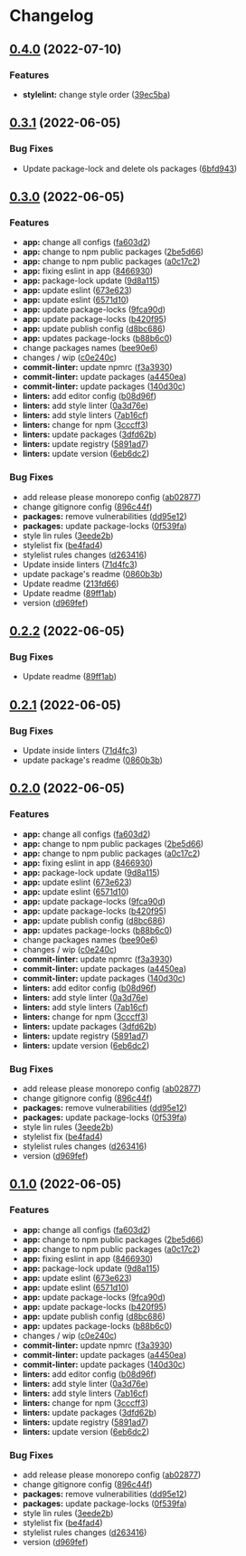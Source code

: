 # Changelog

## [0.4.0](https://github.com/furdzik/IF.Mizenboushi/compare/stylelint-config-kamisama-v0.3.1...stylelint-config-kamisama-v0.4.0) (2022-07-10)


### Features

* **stylelint:** change style order ([39ec5ba](https://github.com/furdzik/IF.Mizenboushi/commit/39ec5bab133997ff373bf9eba392f4237c4ce553))

## [0.3.1](https://github.com/furdzik/IF.Mizenboushi/compare/stylelint-config-kamisama-v0.3.0...stylelint-config-kamisama-v0.3.1) (2022-06-05)


### Bug Fixes

* Update package-lock and delete ols packages ([6bfd943](https://github.com/furdzik/IF.Mizenboushi/commit/6bfd9430db90e1651c64935bbc999c4741c981e4))

## [0.3.0](https://github.com/furdzik/IF.Mizenboushi/compare/stylelint-config-kamisama-v0.2.2...stylelint-config-kamisama-v0.3.0) (2022-06-05)


### Features

* **app:** change all configs ([fa603d2](https://github.com/furdzik/IF.Mizenboushi/commit/fa603d2cc42307d1aa4d76052340f37fd32dd707))
* **app:** change to npm public packages ([2be5d66](https://github.com/furdzik/IF.Mizenboushi/commit/2be5d66ce480f3db38fcfcb4a8eb666c50a941cb))
* **app:** change to npm public packages ([a0c17c2](https://github.com/furdzik/IF.Mizenboushi/commit/a0c17c20bfe54fda42105054cc3849a4f439be47))
* **app:** fixing eslint in app ([8466930](https://github.com/furdzik/IF.Mizenboushi/commit/84669304f12c8ecdeb99ac83574e9ce12276bf5c))
* **app:** package-lock update ([9d8a115](https://github.com/furdzik/IF.Mizenboushi/commit/9d8a1155d60b7271da21649f984495cb51249d2c))
* **app:** update eslint ([673e623](https://github.com/furdzik/IF.Mizenboushi/commit/673e623632733d28b4d5a2ec66c5c51dfb1830f6))
* **app:** update eslint ([6571d10](https://github.com/furdzik/IF.Mizenboushi/commit/6571d10de5f84c26f8b56b8e2d0d84313a294bfc))
* **app:** update package-locks ([9fca90d](https://github.com/furdzik/IF.Mizenboushi/commit/9fca90d104507d51a04e7d740746bd0466f63728))
* **app:** update package-locks ([b420f95](https://github.com/furdzik/IF.Mizenboushi/commit/b420f9585575adea353584a662c4d7faf044ce21))
* **app:** update publish config ([d8bc686](https://github.com/furdzik/IF.Mizenboushi/commit/d8bc686c61cd41690b87ed8f6c3aae1e9167404a))
* **app:** updates package-locks ([b88b6c0](https://github.com/furdzik/IF.Mizenboushi/commit/b88b6c0ee4a45478d46745d629338600a0bfa713))
* change packages names ([bee90e6](https://github.com/furdzik/IF.Mizenboushi/commit/bee90e6b9031049627ae5b2aedc428e170099f1e))
* changes / wip ([c0e240c](https://github.com/furdzik/IF.Mizenboushi/commit/c0e240c18a75cdd38a0eb83369e4af8446cf8c7f))
* **commit-linter:** update npmrc ([f3a3930](https://github.com/furdzik/IF.Mizenboushi/commit/f3a3930819f41f11653d0f26c7d8395858ec1a65))
* **commit-linter:** update packages ([a4450ea](https://github.com/furdzik/IF.Mizenboushi/commit/a4450ea5573776dbcb94d0e514d6a197c068379f))
* **commit-linter:** update packages ([140d30c](https://github.com/furdzik/IF.Mizenboushi/commit/140d30cac533d82b7dee34beec0b35ec7e4c8d61))
* **linters:** add editor config ([b08d96f](https://github.com/furdzik/IF.Mizenboushi/commit/b08d96fa4078caf823ca4a3986756028ecc31909))
* **linters:** add style linter ([0a3d76e](https://github.com/furdzik/IF.Mizenboushi/commit/0a3d76e5240dbee39c8537d4367c983dc40f6acf))
* **linters:** add style linters ([7ab16cf](https://github.com/furdzik/IF.Mizenboushi/commit/7ab16cffdff1ca9ee77f721d5283f0a75bf1e195))
* **linters:** change for npm ([3cccff3](https://github.com/furdzik/IF.Mizenboushi/commit/3cccff355c2508aa50f07192aa8b6750d5bfefc6))
* **linters:** update packages ([3dfd62b](https://github.com/furdzik/IF.Mizenboushi/commit/3dfd62b583cb31502ff944f6e9f57210890b976b))
* **linters:** update registry ([5891ad7](https://github.com/furdzik/IF.Mizenboushi/commit/5891ad73eb41d5784929b59e1ee3bd3f9ffc3041))
* **linters:** update version ([6eb6dc2](https://github.com/furdzik/IF.Mizenboushi/commit/6eb6dc21b97f63552a9265d10eda32524d62364e))


### Bug Fixes

* add release please monorepo config ([ab02877](https://github.com/furdzik/IF.Mizenboushi/commit/ab028771057c8d2bf295d67b7f53cc115b48c7bd))
* change gitignore config ([896c44f](https://github.com/furdzik/IF.Mizenboushi/commit/896c44fa5a11e2c4a8f940b0df4e91be6404606e))
* **packages:** remove vulnerabilities ([dd95e12](https://github.com/furdzik/IF.Mizenboushi/commit/dd95e12be808fb7cf35909beb3865c39d3e16d75))
* **packages:** update package-locks ([0f539fa](https://github.com/furdzik/IF.Mizenboushi/commit/0f539fa81c49987d34fb0a058abef4072b32ee22))
* style lin rules ([3eede2b](https://github.com/furdzik/IF.Mizenboushi/commit/3eede2b5dc9e4ad8c5bf666abd63f3b84c50541b))
* stylelist fix ([be4fad4](https://github.com/furdzik/IF.Mizenboushi/commit/be4fad4f92dbe896060ea5b26a5cbf83122d9a3a))
* stylelist rules changes ([d263416](https://github.com/furdzik/IF.Mizenboushi/commit/d263416472ba583695bf37ff520616d1136e2876))
* Update inside linters ([71d4fc3](https://github.com/furdzik/IF.Mizenboushi/commit/71d4fc3e57c45d09f2b27450bf70b0d51268def9))
* update package's readme ([0860b3b](https://github.com/furdzik/IF.Mizenboushi/commit/0860b3b3db2851a7eaf63d8ffeb59900238d9e1f))
* Update readme ([213fd66](https://github.com/furdzik/IF.Mizenboushi/commit/213fd66f8bba1beb7a85c377350f1e0a482f47f6))
* Update readme ([89ff1ab](https://github.com/furdzik/IF.Mizenboushi/commit/89ff1ab1dc90c85ccd84cb527f988afd71ea0282))
* version ([d969fef](https://github.com/furdzik/IF.Mizenboushi/commit/d969fef52fc290d5831575978c7e06f1f699a5b2))

## [0.2.2](https://github.com/furdzik/IF.Mizenboushi/compare/kamisama-stylelint-config-v0.2.1...kamisama-stylelint-config-v0.2.2) (2022-06-05)


### Bug Fixes

* Update readme ([89ff1ab](https://github.com/furdzik/IF.Mizenboushi/commit/89ff1ab1dc90c85ccd84cb527f988afd71ea0282))

## [0.2.1](https://github.com/furdzik/IF.Mizenboushi/compare/kamisama-stylelint-config-v0.2.0...kamisama-stylelint-config-v0.2.1) (2022-06-05)


### Bug Fixes

* Update inside linters ([71d4fc3](https://github.com/furdzik/IF.Mizenboushi/commit/71d4fc3e57c45d09f2b27450bf70b0d51268def9))
* update package's readme ([0860b3b](https://github.com/furdzik/IF.Mizenboushi/commit/0860b3b3db2851a7eaf63d8ffeb59900238d9e1f))

## [0.2.0](https://github.com/furdzik/IF.Mizenboushi/compare/kamisama-stylelint-config-v0.1.0...kamisama-stylelint-config-v0.2.0) (2022-06-05)


### Features

* **app:** change all configs ([fa603d2](https://github.com/furdzik/IF.Mizenboushi/commit/fa603d2cc42307d1aa4d76052340f37fd32dd707))
* **app:** change to npm public packages ([2be5d66](https://github.com/furdzik/IF.Mizenboushi/commit/2be5d66ce480f3db38fcfcb4a8eb666c50a941cb))
* **app:** change to npm public packages ([a0c17c2](https://github.com/furdzik/IF.Mizenboushi/commit/a0c17c20bfe54fda42105054cc3849a4f439be47))
* **app:** fixing eslint in app ([8466930](https://github.com/furdzik/IF.Mizenboushi/commit/84669304f12c8ecdeb99ac83574e9ce12276bf5c))
* **app:** package-lock update ([9d8a115](https://github.com/furdzik/IF.Mizenboushi/commit/9d8a1155d60b7271da21649f984495cb51249d2c))
* **app:** update eslint ([673e623](https://github.com/furdzik/IF.Mizenboushi/commit/673e623632733d28b4d5a2ec66c5c51dfb1830f6))
* **app:** update eslint ([6571d10](https://github.com/furdzik/IF.Mizenboushi/commit/6571d10de5f84c26f8b56b8e2d0d84313a294bfc))
* **app:** update package-locks ([9fca90d](https://github.com/furdzik/IF.Mizenboushi/commit/9fca90d104507d51a04e7d740746bd0466f63728))
* **app:** update package-locks ([b420f95](https://github.com/furdzik/IF.Mizenboushi/commit/b420f9585575adea353584a662c4d7faf044ce21))
* **app:** update publish config ([d8bc686](https://github.com/furdzik/IF.Mizenboushi/commit/d8bc686c61cd41690b87ed8f6c3aae1e9167404a))
* **app:** updates package-locks ([b88b6c0](https://github.com/furdzik/IF.Mizenboushi/commit/b88b6c0ee4a45478d46745d629338600a0bfa713))
* change packages names ([bee90e6](https://github.com/furdzik/IF.Mizenboushi/commit/bee90e6b9031049627ae5b2aedc428e170099f1e))
* changes / wip ([c0e240c](https://github.com/furdzik/IF.Mizenboushi/commit/c0e240c18a75cdd38a0eb83369e4af8446cf8c7f))
* **commit-linter:** update npmrc ([f3a3930](https://github.com/furdzik/IF.Mizenboushi/commit/f3a3930819f41f11653d0f26c7d8395858ec1a65))
* **commit-linter:** update packages ([a4450ea](https://github.com/furdzik/IF.Mizenboushi/commit/a4450ea5573776dbcb94d0e514d6a197c068379f))
* **commit-linter:** update packages ([140d30c](https://github.com/furdzik/IF.Mizenboushi/commit/140d30cac533d82b7dee34beec0b35ec7e4c8d61))
* **linters:** add editor config ([b08d96f](https://github.com/furdzik/IF.Mizenboushi/commit/b08d96fa4078caf823ca4a3986756028ecc31909))
* **linters:** add style linter ([0a3d76e](https://github.com/furdzik/IF.Mizenboushi/commit/0a3d76e5240dbee39c8537d4367c983dc40f6acf))
* **linters:** add style linters ([7ab16cf](https://github.com/furdzik/IF.Mizenboushi/commit/7ab16cffdff1ca9ee77f721d5283f0a75bf1e195))
* **linters:** change for npm ([3cccff3](https://github.com/furdzik/IF.Mizenboushi/commit/3cccff355c2508aa50f07192aa8b6750d5bfefc6))
* **linters:** update packages ([3dfd62b](https://github.com/furdzik/IF.Mizenboushi/commit/3dfd62b583cb31502ff944f6e9f57210890b976b))
* **linters:** update registry ([5891ad7](https://github.com/furdzik/IF.Mizenboushi/commit/5891ad73eb41d5784929b59e1ee3bd3f9ffc3041))
* **linters:** update version ([6eb6dc2](https://github.com/furdzik/IF.Mizenboushi/commit/6eb6dc21b97f63552a9265d10eda32524d62364e))


### Bug Fixes

* add release please monorepo config ([ab02877](https://github.com/furdzik/IF.Mizenboushi/commit/ab028771057c8d2bf295d67b7f53cc115b48c7bd))
* change gitignore config ([896c44f](https://github.com/furdzik/IF.Mizenboushi/commit/896c44fa5a11e2c4a8f940b0df4e91be6404606e))
* **packages:** remove vulnerabilities ([dd95e12](https://github.com/furdzik/IF.Mizenboushi/commit/dd95e12be808fb7cf35909beb3865c39d3e16d75))
* **packages:** update package-locks ([0f539fa](https://github.com/furdzik/IF.Mizenboushi/commit/0f539fa81c49987d34fb0a058abef4072b32ee22))
* style lin rules ([3eede2b](https://github.com/furdzik/IF.Mizenboushi/commit/3eede2b5dc9e4ad8c5bf666abd63f3b84c50541b))
* stylelist fix ([be4fad4](https://github.com/furdzik/IF.Mizenboushi/commit/be4fad4f92dbe896060ea5b26a5cbf83122d9a3a))
* stylelist rules changes ([d263416](https://github.com/furdzik/IF.Mizenboushi/commit/d263416472ba583695bf37ff520616d1136e2876))
* version ([d969fef](https://github.com/furdzik/IF.Mizenboushi/commit/d969fef52fc290d5831575978c7e06f1f699a5b2))

## [0.1.0](https://github.com/furdzik/IF.Mizenboushi/compare/stylelint-config-v0.0.18...stylelint-config-v0.1.0) (2022-06-05)


### Features

* **app:** change all configs ([fa603d2](https://github.com/furdzik/IF.Mizenboushi/commit/fa603d2cc42307d1aa4d76052340f37fd32dd707))
* **app:** change to npm public packages ([2be5d66](https://github.com/furdzik/IF.Mizenboushi/commit/2be5d66ce480f3db38fcfcb4a8eb666c50a941cb))
* **app:** change to npm public packages ([a0c17c2](https://github.com/furdzik/IF.Mizenboushi/commit/a0c17c20bfe54fda42105054cc3849a4f439be47))
* **app:** fixing eslint in app ([8466930](https://github.com/furdzik/IF.Mizenboushi/commit/84669304f12c8ecdeb99ac83574e9ce12276bf5c))
* **app:** package-lock update ([9d8a115](https://github.com/furdzik/IF.Mizenboushi/commit/9d8a1155d60b7271da21649f984495cb51249d2c))
* **app:** update eslint ([673e623](https://github.com/furdzik/IF.Mizenboushi/commit/673e623632733d28b4d5a2ec66c5c51dfb1830f6))
* **app:** update eslint ([6571d10](https://github.com/furdzik/IF.Mizenboushi/commit/6571d10de5f84c26f8b56b8e2d0d84313a294bfc))
* **app:** update package-locks ([9fca90d](https://github.com/furdzik/IF.Mizenboushi/commit/9fca90d104507d51a04e7d740746bd0466f63728))
* **app:** update package-locks ([b420f95](https://github.com/furdzik/IF.Mizenboushi/commit/b420f9585575adea353584a662c4d7faf044ce21))
* **app:** update publish config ([d8bc686](https://github.com/furdzik/IF.Mizenboushi/commit/d8bc686c61cd41690b87ed8f6c3aae1e9167404a))
* **app:** updates package-locks ([b88b6c0](https://github.com/furdzik/IF.Mizenboushi/commit/b88b6c0ee4a45478d46745d629338600a0bfa713))
* changes / wip ([c0e240c](https://github.com/furdzik/IF.Mizenboushi/commit/c0e240c18a75cdd38a0eb83369e4af8446cf8c7f))
* **commit-linter:** update npmrc ([f3a3930](https://github.com/furdzik/IF.Mizenboushi/commit/f3a3930819f41f11653d0f26c7d8395858ec1a65))
* **commit-linter:** update packages ([a4450ea](https://github.com/furdzik/IF.Mizenboushi/commit/a4450ea5573776dbcb94d0e514d6a197c068379f))
* **commit-linter:** update packages ([140d30c](https://github.com/furdzik/IF.Mizenboushi/commit/140d30cac533d82b7dee34beec0b35ec7e4c8d61))
* **linters:** add editor config ([b08d96f](https://github.com/furdzik/IF.Mizenboushi/commit/b08d96fa4078caf823ca4a3986756028ecc31909))
* **linters:** add style linter ([0a3d76e](https://github.com/furdzik/IF.Mizenboushi/commit/0a3d76e5240dbee39c8537d4367c983dc40f6acf))
* **linters:** add style linters ([7ab16cf](https://github.com/furdzik/IF.Mizenboushi/commit/7ab16cffdff1ca9ee77f721d5283f0a75bf1e195))
* **linters:** change for npm ([3cccff3](https://github.com/furdzik/IF.Mizenboushi/commit/3cccff355c2508aa50f07192aa8b6750d5bfefc6))
* **linters:** update packages ([3dfd62b](https://github.com/furdzik/IF.Mizenboushi/commit/3dfd62b583cb31502ff944f6e9f57210890b976b))
* **linters:** update registry ([5891ad7](https://github.com/furdzik/IF.Mizenboushi/commit/5891ad73eb41d5784929b59e1ee3bd3f9ffc3041))
* **linters:** update version ([6eb6dc2](https://github.com/furdzik/IF.Mizenboushi/commit/6eb6dc21b97f63552a9265d10eda32524d62364e))


### Bug Fixes

* add release please monorepo config ([ab02877](https://github.com/furdzik/IF.Mizenboushi/commit/ab028771057c8d2bf295d67b7f53cc115b48c7bd))
* change gitignore config ([896c44f](https://github.com/furdzik/IF.Mizenboushi/commit/896c44fa5a11e2c4a8f940b0df4e91be6404606e))
* **packages:** remove vulnerabilities ([dd95e12](https://github.com/furdzik/IF.Mizenboushi/commit/dd95e12be808fb7cf35909beb3865c39d3e16d75))
* **packages:** update package-locks ([0f539fa](https://github.com/furdzik/IF.Mizenboushi/commit/0f539fa81c49987d34fb0a058abef4072b32ee22))
* style lin rules ([3eede2b](https://github.com/furdzik/IF.Mizenboushi/commit/3eede2b5dc9e4ad8c5bf666abd63f3b84c50541b))
* stylelist fix ([be4fad4](https://github.com/furdzik/IF.Mizenboushi/commit/be4fad4f92dbe896060ea5b26a5cbf83122d9a3a))
* stylelist rules changes ([d263416](https://github.com/furdzik/IF.Mizenboushi/commit/d263416472ba583695bf37ff520616d1136e2876))
* version ([d969fef](https://github.com/furdzik/IF.Mizenboushi/commit/d969fef52fc290d5831575978c7e06f1f699a5b2))
